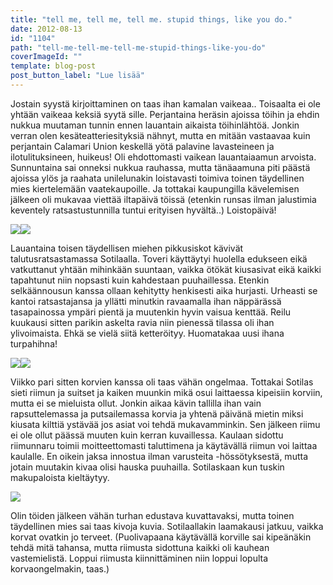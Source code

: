 ```yaml
---
title: "tell me, tell me, tell me. stupid things, like you do."
date: 2012-08-13
id: "1104"
path: "tell-me-tell-me-tell-me-stupid-things-like-you-do"
coverImageId: ""
template: blog-post
post_button_label: "Lue lisää"
---
```


Jostain syystä kirjoittaminen on taas ihan kamalan vaikeaa.. Toisaalta ei ole yhtään vaikeaa keksiä syytä sille. Perjantaina heräsin ajoissa töihin ja ehdin nukkua muutaman tunnin ennen lauantain aikaista töihinlähtöä. Jonkin verran olen kesäteatteriesityksiä nähnyt, mutta en mitään vastaavaa kuin perjantain Calamari Union keskellä yötä palavine lavasteineen ja ilotulituksineen, huikeus! Oli ehdottomasti vaikean lauantaiaamun arvoista. Sunnuntaina sai onneksi nukkua rauhassa, mutta tänäaamuna piti päästä ajoissa ylös ja raahata unilelunakin loistavasti toimiva toinen täydellinen mies kiertelemään vaatekaupoille. Ja tottakai kaupungilla kävelemisen jälkeen oli mukavaa viettää iltapäivä töissä (etenkin runsas ilman jalustimia keventely ratsastustunnilla tuntui erityisen hyvältä..) Loistopäivä!

[![](/images/IMG_2671.jpg)](http://4.bp.blogspot.com/-GGzITkeGlt0/UCfZKozBzmI/AAAAAAAABCc/p94l-YBI5Mo/s1600/IMG_2671.jpg)[![](/images/IMG_2674.jpg)](http://3.bp.blogspot.com/-JQhT-S9fyLE/UCfZOB8vuEI/AAAAAAAABCk/tpn_VE7slfc/s1600/IMG_2674.jpg)

Lauantaina toisen täydellisen miehen pikkusiskot kävivät talutusratsastamassa Sotilaalla. Toveri käyttäytyi huolella edukseen eikä vatkuttanut yhtään mihinkään suuntaan, vaikka ötökät kiusasivat eikä kaikki tapahtunut niin nopsasti kuin kahdestaan puuhaillessa. Etenkin selkäännousun kanssa ollaan kehitytty henkisesti aika hurjasti. Urheasti se kantoi ratsastajansa ja yllätti minutkin ravaamalla ihan näppärässä tasapainossa ympäri pientä ja muutenkin hyvin vaisua kenttää. Reilu kuukausi sitten parikin askelta ravia niin pienessä tilassa oli ihan ylivoimaista. Ehkä se vielä siitä ketteröityy. Huomatakaa uusi ihana turpahihna!

[![](/images/IMG_2873.jpg)](http://1.bp.blogspot.com/-G6S3tmoTAeY/UCfZUpoNxwI/AAAAAAAABC0/MTL6abRjyqU/s1600/IMG_2873.jpg)[![](/images/IMG_2886.jpg)](http://1.bp.blogspot.com/-lkd3mCWTnbg/UCfZXy_r_mI/AAAAAAAABC8/6voeLZHSJUM/s1600/IMG_2886.jpg)

Viikko pari sitten korvien kanssa oli taas vähän ongelmaa. Tottakai Sotilas sieti riimun ja suitset ja kaiken muunkin mikä osui laittaessa kipeisiin korviin, mutta ei se mieluista ollut. Jonkin aikaa kävin tallilla ihan vain rapsuttelemassa ja putsailemassa korvia ja yhtenä päivänä mietin miksi kiusata kilttiä ystävää jos asiat voi tehdä mukavamminkin. Sen jälkeen riimu ei ole ollut päässä muuten kuin kerran kuvaillessa. Kaulaan sidottu riimunnaru toimii moitteettomasti taluttimena ja käytävällä riimun voi laittaa kaulalle. En oikein jaksa innostua ilman varusteita -hössötyksestä, mutta jotain muutakin kivaa olisi hauska puuhailla. Sotilaskaan kun tuskin makupaloista kieltäytyy.

[![](/images/IMG_2867.jpg)](http://2.bp.blogspot.com/--ei6u3lByRw/UCfZRFJv4uI/AAAAAAAABCs/p84bz0ppWYI/s1600/IMG_2867.jpg)

Olin töiden jälkeen vähän turhan edustava kuvattavaksi, mutta toinen täydellinen mies sai taas kivoja kuvia. Sotilaallakin laamakausi jatkuu, vaikka korvat ovatkin jo terveet. (Puolivapaana käytävällä korville sai kipeänäkin tehdä mitä tahansa, mutta riimusta sidottuna kaikki oli kauhean vastemielistä. Loppui riimusta kiinnittäminen niin loppui lopulta korvaongelmakin, taas.)
